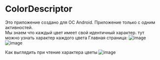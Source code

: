 # ColorDescriptor
Это приложение создано для ОС Android.  Приложение только с одним активностей.   
Мы знаем что каждый цвет имеет свой идентичный характер. тут можно узнать характер 
каждого цвета 
Главная страница: 
![image](https://user-images.githubusercontent.com/91892949/210810939-e85d8b1d-9fd1-4852-9f8f-29d58e94df48.png)
![image](https://user-images.githubusercontent.com/91892949/210811424-9f9af81a-a074-48ff-9f60-dccb7549d4f7.png)

Как выглядить при чтение характера цветы
![image](https://user-images.githubusercontent.com/91892949/210811355-0ee85f22-e36d-4362-9723-1f7bdfbff67c.png)
